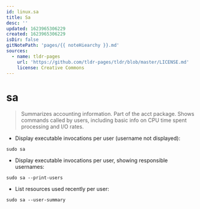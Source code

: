 ```yaml
---
id: linux.sa
title: Sa
desc: ''
updated: 1623965306229
created: 1623965306229
isDir: false
gitNotePath: 'pages/{{ noteHiearchy }}.md'
sources:
  - name: tldr-pages
    url: 'https://github.com/tldr-pages/tldr/blob/master/LICENSE.md'
    license: Creative Commons
---
```

# sa

> Summarizes accounting information. Part of the acct package.
> Shows commands called by users, including basic info on CPU time spent processing and I/O rates.

- Display executable invocations per user (username not displayed):

`sudo sa`

- Display executable invocations per user, showing responsible usernames:

`sudo sa --print-users`

- List resources used recently per user:

`sudo sa --user-summary`

